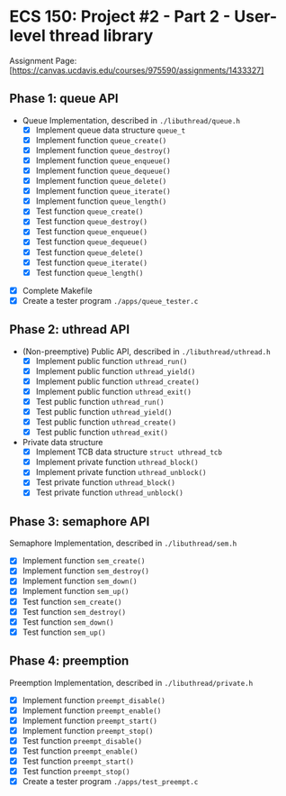 # ECS 150: Project #2 - Part 2 - User-level thread library #

Assignment Page: [https://canvas.ucdavis.edu/courses/975590/assignments/1433327]

## Phase 1: queue API ##

- Queue Implementation, described in `./libuthread/queue.h`
    - [X] Implement queue data structure `queue_t`
    - [X] Implement function `queue_create()`
    - [X] Implement function `queue_destroy()`
    - [X] Implement function `queue_enqueue()`
    - [X] Implement function `queue_dequeue()`
    - [X] Implement function `queue_delete()`
    - [X] Implement function `queue_iterate()`
    - [X] Implement function `queue_length()`
    - [X] Test function `queue_create()`
    - [X] Test function `queue_destroy()`
    - [X] Test function `queue_enqueue()`
    - [X] Test function `queue_dequeue()`
    - [X] Test function `queue_delete()`
    - [X] Test function `queue_iterate()`
    - [X] Test function `queue_length()`
- [X] Complete Makefile
- [X] Create a tester program `./apps/queue_tester.c`

## Phase 2: uthread API ##

- (Non-preemptive) Public API, described in `./libuthread/uthread.h`
    - [X] Implement public function `uthread_run()`
    - [X] Implement public function `uthread_yield()`
    - [X] Implement public function `uthread_create()`
    - [X] Implement public function `uthread_exit()`
    - [X] Test public function `uthread_run()`
    - [X] Test public function `uthread_yield()`
    - [X] Test public function `uthread_create()`
    - [X] Test public function `uthread_exit()`
- Private data structure
    - [X] Implement TCB data structure `struct uthread_tcb`
    - [X] Implement private function `uthread_block()`
    - [X] Implement private function `uthread_unblock()`
    - [X] Test private function `uthread_block()`
    - [X] Test private function `uthread_unblock()`

## Phase 3: semaphore API ##

Semaphore Implementation, described in `./libuthread/sem.h`
- [X] Implement function `sem_create()`
- [X] Implement function `sem_destroy()`
- [X] Implement function `sem_down()`
- [X] Implement function `sem_up()`
- [X] Test function `sem_create()`
- [X] Test function `sem_destroy()`
- [X] Test function `sem_down()`
- [X] Test function `sem_up()`

## Phase 4: preemption ##

Preemption Implementation, described in `./libuthread/private.h`
- [X] Implement function `preempt_disable()`
- [X] Implement function `preempt_enable()`
- [X] Implement function `preempt_start()`
- [X] Implement function `preempt_stop()`
- [X] Test function `preempt_disable()`
- [X] Test function `preempt_enable()`
- [X] Test function `preempt_start()`
- [X] Test function `preempt_stop()`
- [X] Create a tester program `./apps/test_preempt.c`